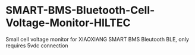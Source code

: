 # SMART-BMS-Bluetooth-Cell-Voltage-Monitor-HILTEC
Small cell voltage monitor for XIAOXIANG SMART BMS Bleutooth BLE, only requires 5vdc connection
